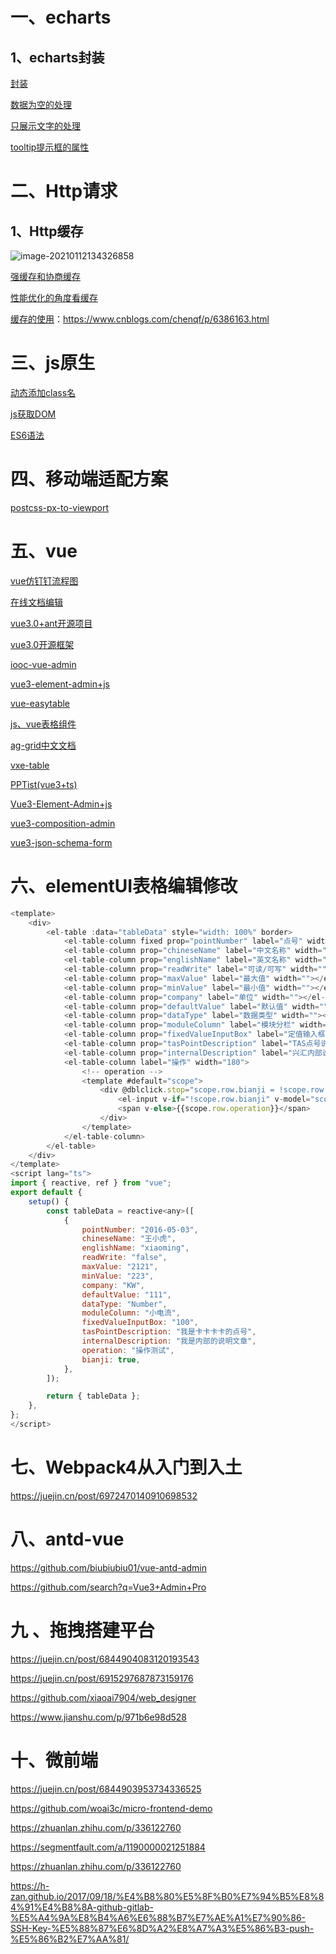# 一、echarts

## 1、echarts封装

[封装](https://juejin.cn/post/6844904121598738446)

[数据为空的处理](https://blog.csdn.net/qq_33601443/article/details/105197137)

[只展示文字的处理](https://blog.csdn.net/weixin_42995083/article/details/107362984)

[tooltip提示框的属性](https://blog.csdn.net/qq_34664239/article/details/100076028)









# 二、Http请求

## 1、Http缓存

![image-20210112134326858](https://gitee.com/Green_chicken/picture/raw/master/img/20210118210822.png)

[强缓存和协商缓存](https://segmentfault.com/a/1190000008956069)

[性能优化的角度看缓存](https://github.com/amandakelake/blog/issues/43)

[缓存的使用](https://www.cnblogs.com/chenqf/p/6386163.html)：https://www.cnblogs.com/chenqf/p/6386163.html



# 三、js原生

[动态添加class名](https://blog.csdn.net/guoyinshuai/article/details/88556407)

[js获取DOM](https://www.jianshu.com/p/6fefda57b51f)

[ES6语法](https://juejin.cn/post/6960868793140641799)



# 四、移动端适配方案

[postcss-px-to-viewport](https://juejin.cn/post/6894500068313808909)

# 五、vue

[vue仿钉钉流程图](https://gitee.com/xiaoyaoluntian/imitating-dingding-flow-chart/tree/comdemo/#%E8%BF%99%E6%98%AF%E6%89%80%E6%9C%89demo%E7%9A%84%E9%9B%86%E5%90%88-%E5%8D%95%E7%8B%AC%E7%BB%84%E4%BB%B6%E8%AF%B7%E7%9C%8B%E5%88%86%E6%94%AF)

[在线文档编辑](https://gitee.com/mose-x/wps-view-vue#https://ljserver.cn/wpsonline)

[vue3.0+ant开源项目](https://github.com/CigoZim/cigoadmin-vue3.0)

[vue3.0开源框架](https://github.com/chuzhixin/vue-admin-beautiful)

[iooc-vue-admin](https://github.com/MyJacking/iooc-vue-admin)

[vue3-element-admin+js](https://github.com/Rudeus3Greyrat/vue3-element-admin)

[vue-easytable](http://doc.huangsw.com/vue-easytable/#/zh/doc/intro)

[js、vue表格组件](https://blog.csdn.net/abc26296/article/details/91045967)

[ag-grid中文文档](http://www.itxst.com/ag-grid/tutorial.html)

[vxe-table](https://xuliangzhan_admin.gitee.io/vxe-table/#/table/start/install)

[PPTist(vue3+ts)](https://github.com/pipipi-pikachu/PPTist)

[Vue3-Element-Admin+js](https://github.com/JaxsonWang/Vue3-Element-Admin)

[vue3-composition-admin](https://github.com/rcyj-FED/vue3-composition-admin)

[vue3-json-schema-form](https://github.com/cwy007/vue3-json-schema-form)





# 六、elementUI表格编辑修改

```javascript
<template>
    <div>
        <el-table :data="tableData" style="width: 100%" border>
            <el-table-column fixed prop="pointNumber" label="点号" width=""></el-table-column>
            <el-table-column prop="chineseName" label="中文名称" width=""></el-table-column>
            <el-table-column prop="englishName" label="英文名称" width=""></el-table-column>
            <el-table-column prop="readWrite" label="可读/可写" width=""></el-table-column>
            <el-table-column prop="maxValue" label="最大值" width=""></el-table-column>
            <el-table-column prop="minValue" label="最小值" width=""></el-table-column>
            <el-table-column prop="company" label="单位" width=""></el-table-column>
            <el-table-column prop="defaultValue" label="默认值" width=""></el-table-column>
            <el-table-column prop="dataType" label="数据类型" width=""></el-table-column>
            <el-table-column prop="moduleColumn" label="模块分栏" width=""></el-table-column>
            <el-table-column prop="fixedValueInputBox" label="定值输入框" width=""></el-table-column>
            <el-table-column prop="tasPointDescription" label="TAS点号说明" width=""></el-table-column>
            <el-table-column prop="internalDescription" label="兴汇内部说明" width="180"></el-table-column>
            <el-table-column label="操作" width="180">
                <!-- operation -->
                <template #default="scope">
                    <div @dblclick.stop="scope.row.bianji = !scope.row.bianji">
                        <el-input v-if="!scope.row.bianji" v-model="scope.row.operation" size="mini" class="editRemarkInput"></el-input>
                        <span v-else>{{scope.row.operation}}</span>
                    </div>
                </template>
            </el-table-column>
        </el-table>
    </div>
</template>
<script lang="ts">
import { reactive, ref } from "vue";
export default {
    setup() {
        const tableData = reactive<any>([
            {
                pointNumber: "2016-05-03",
                chineseName: "王小虎",
                englishName: "xiaoming",
                readWrite: "false",
                maxValue: "2121",
                minValue: "223",
                company: "KW",
                defaultValue: "111",
                dataType: "Number",
                moduleColumn: "小电流",
                fixedValueInputBox: "100",
                tasPointDescription: "我是卡卡卡卡的点号",
                internalDescription: "我是内部的说明文章",
                operation: "操作测试",
                bianji: true,
            },
        ]);

        return { tableData };
    },
};
</script>
```

# 七、Webpack4从入门到入土

https://juejin.cn/post/6972470140910698532





# 八、antd-vue

https://github.com/biubiubiu01/vue-antd-admin

https://github.com/search?q=Vue3+Admin+Pro

# 九 、拖拽搭建平台

https://juejin.cn/post/6844904083120193543

https://juejin.cn/post/6915297687873159176

https://github.com/xiaoai7904/web_designer

https://www.jianshu.com/p/971b6e98d528

# 十、微前端

https://juejin.cn/post/6844903953734336525

https://github.com/woai3c/micro-frontend-demo

https://zhuanlan.zhihu.com/p/336122760

https://segmentfault.com/a/1190000021251884

https://zhuanlan.zhihu.com/p/336122760









https://h-zan.github.io/2017/09/18/%E4%B8%80%E5%8F%B0%E7%94%B5%E8%84%91%E4%B8%8A-github-gitlab-%E5%A4%9A%E8%B4%A6%E6%88%B7%E7%AE%A1%E7%90%86-SSH-Key-%E5%88%87%E6%8D%A2%E8%A7%A3%E5%86%B3-push-%E5%86%B2%E7%AA%81/
